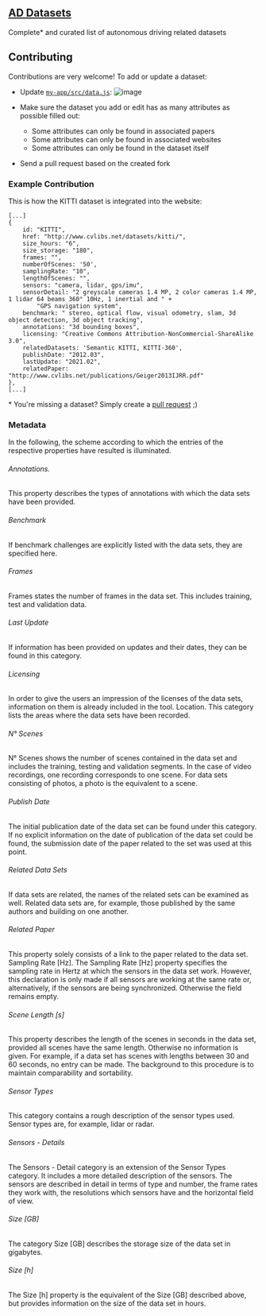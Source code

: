 ## [AD Datasets](https://ad-datasets.com)

Complete* and curated list of autonomous driving related datasets

## Contributing

Contributions are very welcome! To add or update a dataset:

- Update [`my-app/src/data.js`](https://github.com/daniel-bogdoll/ad-datasets/blob/main/my-app/src/data.js):
![image](https://user-images.githubusercontent.com/19552411/135491523-0a9299b2-4e71-45fa-9808-f9b13b0fb7fd.png)

- Make sure the dataset you add or edit has as many attributes as possible filled out:
    + Some attributes can only be found in associated papers
    + Some attributes can only be found in associated websites
    + Some attributes can only be found in the dataset itself
- Send a pull request based on the created fork

### Example Contribution
This is how the KITTI dataset is integrated into the website:
```
[...]
{
    id: "KITTI",                                        
    href: "http://www.cvlibs.net/datasets/kitti/",      
    size_hours: "6",                                    
    size_storage: "180",                                
    frames: "",                                             
    numberOfScenes: '50',                               
    samplingRate: "10",                                 
    lengthOfScenes: "",                                 
    sensors: "camera, lidar, gps/imu",                  
    sensorDetail: "2 greyscale cameras 1.4 MP, 2 color cameras 1.4 MP, 1 lidar 64 beams 360° 10Hz, 1 inertial and " +
        "GPS navigation system",
    benchmark: " stereo, optical flow, visual odometry, slam, 3d object detection, 3d object tracking",
    annotations: "3d bounding boxes",
    licensing: "Creative Commons Attribution-NonCommercial-ShareAlike 3.0",
    relatedDatasets: 'Semantic KITTI, KITTI-360',
    publishDate: "2012.03",
    lastUpdate: "2021.02",
    relatedPaper: "http://www.cvlibs.net/publications/Geiger2013IJRR.pdf"
},
[...]
```
\* You're missing a dataset? Simply create a [pull request](https://github.com/daniel-bogdoll/ad-datasets/blob/main/my-app/src/data.js) ;)


### Metadata

In the following, the scheme according to which the entries of the respective properties have resulted is illuminated. 

###### Annotations.
This property describes the types
of annotations with which the data sets have been
provided.
###### Benchmark
If benchmark challenges are explicitly
listed with the data sets, they are specified here.
###### Frames
Frames states the number of frames in the
data set. This includes training, test and validation
data.
###### Last Update
If information has been provided on
updates and their dates, they can be found in this
category.
###### Licensing
In order to give the users an impression
of the licenses of the data sets, information on them
is already included in the tool.
Location. This category lists the areas where the data
sets have been recorded.
###### N° Scenes
N° Scenes shows the number of scenes
contained in the data set and includes the training,
testing and validation segments. In the case of video
recordings, one recording corresponds to one scene.
For data sets consisting of photos, a photo is the
equivalent to a scene.
###### Publish Date
The initial publication date of the data
set can be found under this category. If no explicit
information on the date of publication of the data
set could be found, the submission date of the paper
related to the set was used at this point.
###### Related Data Sets
If data sets are related, the names
of the related sets can be examined as well. Related
data sets are, for example, those published by the
same authors and building on one another.
###### Related Paper
This property solely consists of a
link to the paper related to the data set.
Sampling Rate [Hz]. The Sampling Rate [Hz]
property specifies the sampling rate in Hertz at which
the sensors in the data set work. However, this
declaration is only made if all sensors are working at
the same rate or, alternatively, if the sensors are being
synchronized. Otherwise the field remains empty.
###### Scene Length [s]
This property describes the length
of the scenes in seconds in the data set, provided
all scenes have the same length. Otherwise no
information is given. For example, if a data set has
scenes with lengths between 30 and 60 seconds, no
entry can be made. The background to this procedure
is to maintain comparability and sortability.
###### Sensor Types 
This category contains a rough
description of the sensor types used. Sensor types
are, for example, lidar or radar.
###### Sensors - Details
The Sensors - Detail category is an
extension of the Sensor Types category. It includes a
more detailed description of the sensors. The sensors
are described in detail in terms of type and number,
the frame rates they work with, the resolutions which
sensors have and the horizontal field of view.
###### Size [GB]
The category Size [GB] describes the
storage size of the data set in gigabytes.
###### Size [h]
The Size [h] property is the equivalent of the
Size [GB] described above, but provides information
on the size of the data set in hours.

